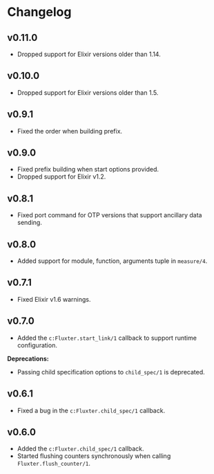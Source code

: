 # Changelog

## v0.11.0

  * Dropped support for Elixir versions older than 1.14.

## v0.10.0

  * Dropped support for Elixir versions older than 1.5.

## v0.9.1

  * Fixed the order when building prefix.

## v0.9.0

  * Fixed prefix building when start options provided.
  * Dropped support for Elixir v1.2.

## v0.8.1

  * Fixed port command for OTP versions that support ancillary data sending.

## v0.8.0

  * Added support for module, function, arguments tuple in `measure/4`.

## v0.7.1

  * Fixed Elixir v1.6 warnings.

## v0.7.0

  * Added the `c:Fluxter.start_link/1` callback to support runtime configuration.

__Deprecations:__

  * Passing child specification options to `child_spec/1` is deprecated.

## v0.6.1

  * Fixed a bug in the `c:Fluxter.child_spec/1` callback.

## v0.6.0

  * Added the `c:Fluxter.child_spec/1` callback.
  * Started flushing counters synchronously when calling `Fluxter.flush_counter/1`.
